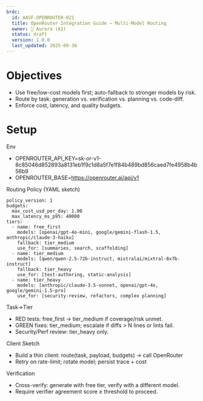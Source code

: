```yaml
---
brdc:
  id: AASF-OPENROUTER-021
  title: OpenRouter Integration Guide — Multi-Model Routing
  owner: 🌸 Aurora (AI)
  status: draft
  version: 1.0.0
  last_updated: 2025-09-30
---
```


# Objectives
- Use free/low-cost models first; auto-fallback to stronger models by risk.
- Route by task: generation vs. verification vs. planning vs. code-diff.
- Enforce cost, latency, and quality budgets.

# Setup
Env
- OPENROUTER_API_KEY=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
- OPENROUTER_BASE=https://openrouter.ai/api/v1

Routing Policy (YAML sketch)
```
policy_version: 1
budgets:
  max_cost_usd_per_day: 1.00
  max_latency_ms_p95: 40000
tiers:
  - name: free_first
    models: [openai/gpt-4o-mini, google/gemini-flash-1.5, anthropic/claude-3-haiku]
    fallback: tier_medium
    use_for: [summaries, search, scaffolding]
  - name: tier_medium
    models: [qwen/qwen-2.5-72b-instruct, mistralai/mixtral-8x7b-instruct]
    fallback: tier_heavy
    use_for: [test-authoring, static-analysis]
  - name: tier_heavy
    models: [anthropic/claude-3.5-sonnet, openai/gpt-4o, google/gemini-1.5-pro]
    use_for: [security-review, refactors, complex planning]
```

Task→Tier
- RED tests: free_first → tier_medium if coverage/risk unmet.
- GREEN fixes: tier_medium; escalate if diffs > N lines or lints fail.
- Security/Perf review: tier_heavy only.

Client Sketch
- Build a thin client: route(task, payload, budgets) → call OpenRouter
- Retry on rate-limit; rotate model; persist trace + cost

Verification
- Cross-verify: generate with free tier, verify with a different model.
- Require verifier agreement score ≥ threshold to proceed.
